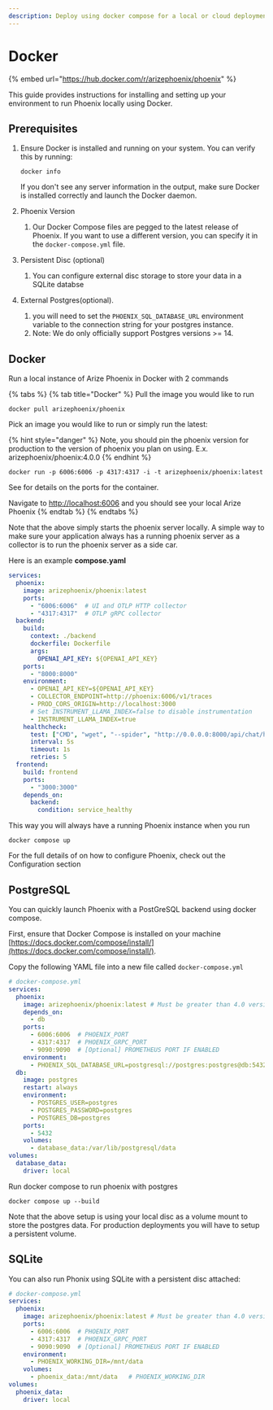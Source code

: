 ```yaml
---
description: Deploy using docker compose for a local or cloud deployment
---
```


# Docker

{% embed url="https://hub.docker.com/r/arizephoenix/phoenix" %}

This guide provides instructions for installing and setting up your environment to run Phoenix locally using Docker.

## Prerequisites

1.  Ensure Docker is installed and running on your system. You can verify this by running:

    ```
    docker info
    ```

    If you don't see any server information in the output, make sure Docker is installed correctly and launch the Docker daemon.
2. Phoenix Version
   1. Our Docker Compose files are pegged to the latest release of Phoenix. If you want to use a different version, you can specify it in the `docker-compose.yml` file.
3. Persistent Disc (optional)
   1. You can configure external disc storage to store your data in a SQLite databse
4. External Postgres(optional).
   1. you will need to set the `PHOENIX_SQL_DATABASE_URL` environment variable to the connection string for your postgres instance.
   2. Note: We do only officially support Postgres versions >= 14.

## Docker

Run a local instance of Arize Phoenix in Docker with 2 commands

{% tabs %}
{% tab title="Docker" %}
Pull the image you would like to run

```
docker pull arizephoenix/phoenix
```

Pick an image you would like to run or simply run the latest:

{% hint style="danger" %}
Note, you should pin the phoenix version for production to the version of phoenix you plan on using. E.x. arizephoenix/phoenix:4.0.0
{% endhint %}

```
docker run -p 6006:6006 -p 4317:4317 -i -t arizephoenix/phoenix:latest
```

See  for details on the ports for the container.

Navigate to [http://localhost:6006](http://localhost:6006) and you should see your local Arize Phoenix
{% endtab %}
{% endtabs %}

Note that the above simply starts the phoenix server locally. A simple way to make sure your application always has a running phoenix server as a collector is to run the phoenix server as a side car.

Here is an example **compose.yaml**

```yaml
services:
  phoenix:
    image: arizephoenix/phoenix:latest
    ports:
      - "6006:6006"  # UI and OTLP HTTP collector
      - "4317:4317"  # OTLP gRPC collector
  backend:
    build:
      context: ./backend
      dockerfile: Dockerfile
      args:
        OPENAI_API_KEY: ${OPENAI_API_KEY}
    ports:
      - "8000:8000"
    environment:
      - OPENAI_API_KEY=${OPENAI_API_KEY}
      - COLLECTOR_ENDPOINT=http://phoenix:6006/v1/traces
      - PROD_CORS_ORIGIN=http://localhost:3000
      # Set INSTRUMENT_LLAMA_INDEX=false to disable instrumentation
      - INSTRUMENT_LLAMA_INDEX=true
    healthcheck:
      test: ["CMD", "wget", "--spider", "http://0.0.0.0:8000/api/chat/healthcheck"]
      interval: 5s
      timeout: 1s
      retries: 5
  frontend:
    build: frontend
    ports:
      - "3000:3000"
    depends_on:
      backend:
        condition: service_healthy
```

This way you will always have a running Phoenix instance when you run

```
docker compose up
```

For the full details of on how to configure Phoenix, check out the Configuration section

## PostgreSQL

You can quickly launch Phoenix with a PostGreSQL backend using docker compose.

First, ensure that Docker Compose is installed on your machine [https://docs.docker.com/compose/install/](https://docs.docker.com/compose/install/).

Copy the following YAML file into a new file called `docker-compose.yml`

```yaml
# docker-compose.yml
services:
  phoenix:
    image: arizephoenix/phoenix:latest # Must be greater than 4.0 version to work
    depends_on:
      - db
    ports:
      - 6006:6006  # PHOENIX_PORT
      - 4317:4317  # PHOENIX_GRPC_PORT
      - 9090:9090  # [Optional] PROMETHEUS PORT IF ENABLED
    environment:
      - PHOENIX_SQL_DATABASE_URL=postgresql://postgres:postgres@db:5432/postgres
  db:
    image: postgres
    restart: always
    environment:
      - POSTGRES_USER=postgres
      - POSTGRES_PASSWORD=postgres
      - POSTGRES_DB=postgres
    ports:
      - 5432
    volumes:
      - database_data:/var/lib/postgresql/data
volumes:
  database_data:
    driver: local
```

Run docker compose to run phoenix with postgres

```
docker compose up --build
```

Note that the above setup is using your local disc as a volume mount to store the postgres data. For production deployments you will have to setup a persistent volume.

## SQLite

You can also run Phonix using SQLite with a persistent disc attached:

```yaml
# docker-compose.yml
services:
  phoenix:
    image: arizephoenix/phoenix:latest # Must be greater than 4.0 version to work
    ports:
      - 6006:6006  # PHOENIX_PORT
      - 4317:4317  # PHOENIX_GRPC_PORT
      - 9090:9090  # [Optional] PROMETHEUS PORT IF ENABLED
    environment:
      - PHOENIX_WORKING_DIR=/mnt/data
    volumes:
      - phoenix_data:/mnt/data   # PHOENIX_WORKING_DIR
volumes:
  phoenix_data:
    driver: local
```
